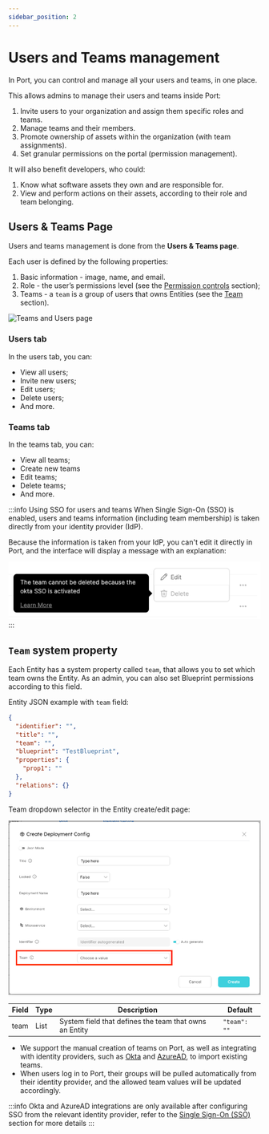 ```yaml
---
sidebar_position: 2
---
```


# Users and Teams management

In Port, you can control and manage all your users and teams, in one place.

This allows admins to manage their users and teams inside Port:

1. Invite users to your organization and assign them specific roles and teams.
2. Manage teams and their members.
3. Promote ownership of assets within the organization (with team assignments).
4. Set granular permissions on the portal (permission management).

It will also benefit developers, who could:

1. Know what software assets they own and are responsible for.
2. View and perform actions on their assets, according to their role and team belonging.

## Users & Teams Page

Users and teams management is done from the **Users & Teams page**.

Each user is defined by the following properties:

1. Basic information - image, name, and email.
2. Role - the user’s permissions level (see the [Permission controls](./permissions-controls) section);
3. Teams - a `team` is a group of users that owns Entities (see the [Team](#team-system-property) section).

![Teams and Users page](../../../static/img/platform-overview/role-based-access-control/users-and-teams/usersAndTeams.png)

### Users tab

In the users tab, you can:

- View all users;
- Invite new users;
- Edit users;
- Delete users;
- And more.

### Teams tab

In the teams tab, you can:

- View all teams;
- Create new teams
- Edit teams;
- Delete teams;
- And more.

:::info Using SSO for users and teams
When Single Sign-On (SSO) is enabled, users and teams information (including team membership) is taken directly from your identity provider (IdP).

Because the information is taken from your IdP, you can't edit it directly in Port, and the interface will display a message with an explanation:

![Managed by SSO notice](../../../static/img/platform-overview/role-based-access-control/users-and-teams/createTeamNoticeWithSSO.png)
:::

## `Team` system property

Each Entity has a system property called `team`, that allows you to set which team owns the Entity. As an admin, you can also set Blueprint permissions according to this field.

Entity JSON example with `team` field:

```json showLineNumbers
{
  "identifier": "",
  "title": "",
  "team": "",
  "blueprint": "TestBlueprint",
  "properties": {
    "prop1": ""
  },
  "relations": {}
}
```

Team dropdown selector in the Entity create/edit page:

![Team property](../../../static/img/platform-overview/role-based-access-control/users-and-teams/teamPropertyMarkedInUIForm.png)

| Field | Type | Description                                            | Default      |
| ----- | ---- | ------------------------------------------------------ | ------------ |
| team  | List | System field that defines the team that owns an Entity | `"team": ""` |

- We support the manual creation of teams on Port, as well as integrating with identity providers, such as [Okta](../../single-sign-on/okta.md) and [AzureAD](../../single-sign-on/azure-ad.md), to import existing teams.
- When users log in to Port, their groups will be pulled automatically from their identity provider, and the allowed team values will be updated accordingly.

:::info
Okta and AzureAD integrations are only available after configuring SSO from the relevant identity provider, refer to the [Single Sign-On (SSO)](../../single-sign-on/) section for more details
:::

